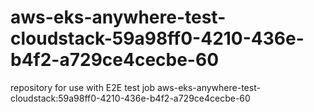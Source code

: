 # aws-eks-anywhere-test-cloudstack-59a98ff0-4210-436e-b4f2-a729ce4cecbe-60
repository for use with E2E test job aws-eks-anywhere-test-cloudstack:59a98ff0-4210-436e-b4f2-a729ce4cecbe-60

